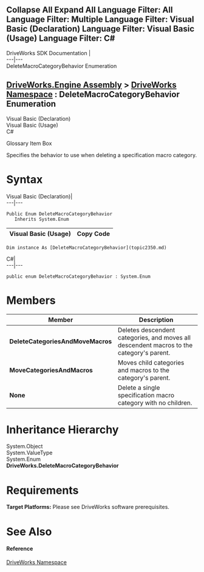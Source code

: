 Collapse All Expand All Language Filter: All  Language Filter: Multiple  Language Filter: Visual Basic (Declaration) Language Filter: Visual Basic (Usage) Language Filter: C#  
---  
DriveWorks SDK Documentation  |   
---|---  
DeleteMacroCategoryBehavior Enumeration   
  
[DriveWorks.Engine Assembly](topic2156.md) > [DriveWorks Namespace](topic2159.md) : DeleteMacroCategoryBehavior Enumeration  
---  
  
Visual Basic (Declaration)    
Visual Basic (Usage)    
C# 

Glossary Item Box

Specifies the behavior to use when deleting a specification macro category. 

# Syntax

Visual Basic (Declaration)|   
---|---  
      
    
    Public Enum DeleteMacroCategoryBehavior 
       Inherits System.Enum  
  
Visual Basic (Usage)| Copy Code  
---|---  
      
    
    Dim instance As [DeleteMacroCategoryBehavior](topic2350.md)  
  
C#|   
---|---  
      
    
    public enum DeleteMacroCategoryBehavior : System.Enum   
  
# Members

Member| Description  
---|---  
**DeleteCategoriesAndMoveMacros**|  Deletes descendent categories, and moves all descendent macros to the category's parent.  
**MoveCategoriesAndMacros**|  Moves child categories and macros to the category's parent.  
**None**|  Delete a single specification macro category with no children.  
  
# Inheritance Hierarchy

System.Object  
System.ValueType  
System.Enum  
**DriveWorks.DeleteMacroCategoryBehavior**  


# Requirements

**Target Platforms:** Please see DriveWorks software prerequisites.

# See Also

#### Reference

[DriveWorks Namespace](topic2159.md)


